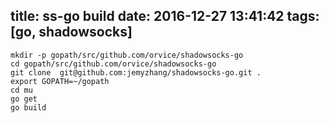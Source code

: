 title: ss-go build
date: 2016-12-27 13:41:42
tags: [go, shadowsocks]
---

```
mkdir -p gopath/src/github.com/orvice/shadowsocks-go
cd gopath/src/github.com/orvice/shadowsocks-go
git clone  git@github.com:jemyzhang/shadowsocks-go.git .
export GOPATH=~/gopath
cd mu
go get
go build
```
